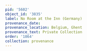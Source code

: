 ```yaml
---
pid: '5602'
object_id: '3835'
label: No Room at the Inn (Germany)
provenance_date:
provenance_location: Belgium, Ghent
provenance_text: Private Collection
order: '1864'
collection: provenance
---
```

